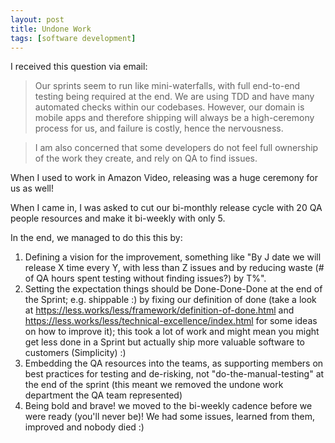 ```yaml
---
layout: post
title: Undone Work
tags: [software development]
---
```


I received this question via email:

<blockquote>Our sprints seem to run like mini-waterfalls, with full end-to-end testing being required at the end. We are using TDD and have many automated checks within our codebases. However, our domain is mobile apps and therefore shipping will always be a high-ceremony process for us, and failure is costly, hence the nervousness.</blockquote>

<blockquote>I am also concerned that some developers do not feel full ownership of the work they create, and rely on QA to find issues.</blockquote>

When I used to work in Amazon Video, releasing was a huge ceremony for us as well!

When I came in, I was asked to cut our bi-monthly release cycle with 20 QA people resources and make it bi-weekly with only 5.

In the end, we managed to do this this by:
1. Defining a vision for the improvement, something like "By J date we will release X time every Y, with less than Z issues and by reducing waste (# of QA hours spent testing without finding issues?) by T%".
2. Setting the expectation things should be Done-Done-Done at the end of the Sprint; e.g. shippable :) by fixing our definition of done (take a look at https://less.works/less/framework/definition-of-done.html and https://less.works/less/technical-excellence/index.html for some ideas on how to improve it); this took a lot of work and might mean you might get less done in a Sprint but actually ship more valuable software to customers (Simplicity) :)
3. Embedding the QA resources into the teams, as supporting members on best practices for testing and de-risking, not "do-the-manual-testing" at the end of the sprint (this meant we removed the undone work department the QA team represented)
4. Being bold and brave! we moved to the bi-weekly cadence before we were ready (you'll never be)! We had some issues, learned from them, improved and nobody died :)
